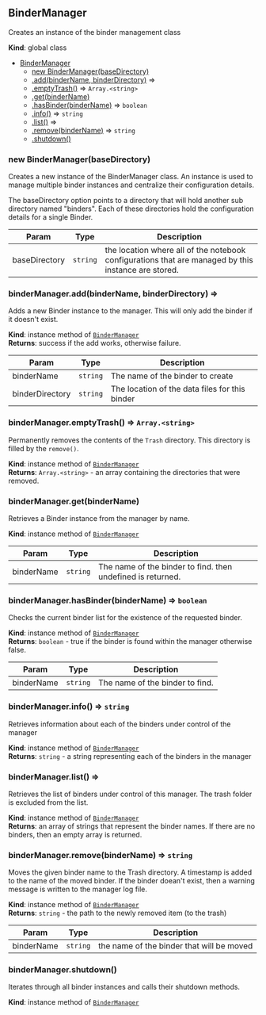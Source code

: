 <a name="BinderManager"></a>

## BinderManager
Creates an instance of the binder management class

**Kind**: global class  

* [BinderManager](#BinderManager)
    * [new BinderManager(baseDirectory)](#new_BinderManager_new)
    * [.add(binderName, binderDirectory)](#BinderManager+add) ⇒
    * [.emptyTrash()](#BinderManager+emptyTrash) ⇒ <code>Array.&lt;string&gt;</code>
    * [.get(binderName)](#BinderManager+get)
    * [.hasBinder(binderName)](#BinderManager+hasBinder) ⇒ <code>boolean</code>
    * [.info()](#BinderManager+info) ⇒ <code>string</code>
    * [.list()](#BinderManager+list) ⇒
    * [.remove(binderName)](#BinderManager+remove) ⇒ <code>string</code>
    * [.shutdown()](#BinderManager+shutdown)

<a name="new_BinderManager_new"></a>

### new BinderManager(baseDirectory)
Creates a new instance of the BinderManager class.  An instance is used
to manage multiple binder instances and centralize their configuration
details.

The baseDirectory option points to a directory that will hold another sub
directory named "binders".  Each of these directories hold the configuration
details for a single Binder.


| Param | Type | Description |
| --- | --- | --- |
| baseDirectory | <code>string</code> | the location where all of the notebook configurations that are managed by this instance are stored. |

<a name="BinderManager+add"></a>

### binderManager.add(binderName, binderDirectory) ⇒
Adds a new Binder instance to the manager.  This will only add the binder if
it doesn't exist.

**Kind**: instance method of [<code>BinderManager</code>](#BinderManager)  
**Returns**: success if the add works, otherwise failure.  

| Param | Type | Description |
| --- | --- | --- |
| binderName | <code>string</code> | The name of the binder to create |
| binderDirectory | <code>string</code> | The location of the data files for this binder |

<a name="BinderManager+emptyTrash"></a>

### binderManager.emptyTrash() ⇒ <code>Array.&lt;string&gt;</code>
Permanently removes the contents of the `Trash` directory.  This directory
is filled by the `remove()`.

**Kind**: instance method of [<code>BinderManager</code>](#BinderManager)  
**Returns**: <code>Array.&lt;string&gt;</code> - an array containing the directories that were removed.  
<a name="BinderManager+get"></a>

### binderManager.get(binderName)
Retrieves a Binder instance from the manager by name.

**Kind**: instance method of [<code>BinderManager</code>](#BinderManager)  

| Param | Type | Description |
| --- | --- | --- |
| binderName | <code>string</code> | The name of the binder to find. then undefined is returned. |

<a name="BinderManager+hasBinder"></a>

### binderManager.hasBinder(binderName) ⇒ <code>boolean</code>
Checks the current binder list for the existence of the requested
binder.

**Kind**: instance method of [<code>BinderManager</code>](#BinderManager)  
**Returns**: <code>boolean</code> - true if the binder is found within the manager otherwise
false.  

| Param | Type | Description |
| --- | --- | --- |
| binderName | <code>string</code> | The name of the binder to find. |

<a name="BinderManager+info"></a>

### binderManager.info() ⇒ <code>string</code>
Retrieves information about each of the binders under control of the manager

**Kind**: instance method of [<code>BinderManager</code>](#BinderManager)  
**Returns**: <code>string</code> - a string representing each of the binders in the manager  
<a name="BinderManager+list"></a>

### binderManager.list() ⇒
Retrieves the list of binders under control of this manager.  The trash folder
is excluded from the list.

**Kind**: instance method of [<code>BinderManager</code>](#BinderManager)  
**Returns**: an array of strings that represent the binder names.  If there are no
binders, then an empty array is returned.  
<a name="BinderManager+remove"></a>

### binderManager.remove(binderName) ⇒ <code>string</code>
Moves the given binder name to the Trash directory.  A timestamp is added
to the name of the moved binder.  If the binder doean't exist, then a warning
message is written to the manager log file.

**Kind**: instance method of [<code>BinderManager</code>](#BinderManager)  
**Returns**: <code>string</code> - the path to the newly removed item (to the trash)  

| Param | Type | Description |
| --- | --- | --- |
| binderName | <code>string</code> | the name of the binder that will be moved |

<a name="BinderManager+shutdown"></a>

### binderManager.shutdown()
Iterates through all binder instances and calls their shutdown
methods.

**Kind**: instance method of [<code>BinderManager</code>](#BinderManager)  
